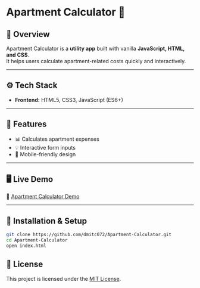 # Apartment Calculator 📐

## 📌 Overview

Apartment Calculator is a **utility app** built with vanilla **JavaScript, HTML, and CSS**.  
It helps users calculate apartment-related costs quickly and interactively.

---

## ⚙️ Tech Stack

- **Frontend:** HTML5, CSS3, JavaScript (ES6+)

---

## 🚀 Features

- 📊 Calculates apartment expenses
- 💡 Interactive form inputs
- 📱 Mobile-friendly design

---

## 🖥️ Live Demo

🔗 [Apartment Calculator Demo](https://dmitc072.github.io/Apartment-Calculator/)

---

## 📂 Installation & Setup

```bash
git clone https://github.com/dmitc072/Apartment-Calculator.git
cd Apartment-Calculator
open index.html
```
## 📄 License
This project is licensed under the [MIT License](https://github.com/dmitc072/Apartment-Calculator/blob/main/LICENSE).
